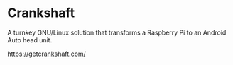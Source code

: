 # Crankshaft
A turnkey GNU/Linux solution that transforms a Raspberry Pi to an Android Auto head unit.

https://getcrankshaft.com/
